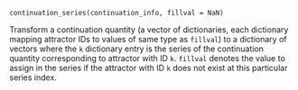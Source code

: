 ```
continuation_series(continuation_info, fillval = NaN)
```

Transform a continuation quantity (a vector of dictionaries, each dictionary mapping attractor IDs to values of same type as `fillval`) to a dictionary of vectors where the `k` dictionary entry is the series of the continuation quantity corresponding to attractor with ID `k`. `fillval` denotes the value to assign in the series if the attractor with ID `k` does not exist at this particular series index.
